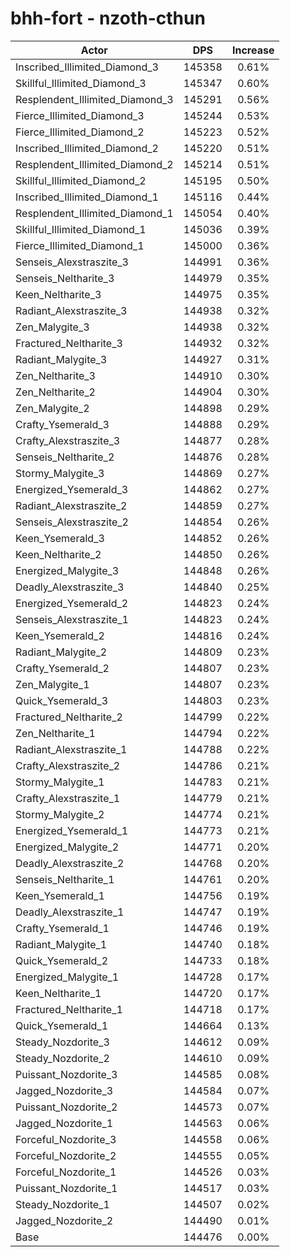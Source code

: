 # bhh-fort - nzoth-cthun
| Actor | DPS | Increase |
|---|:---:|:---:|
|Inscribed_Illimited_Diamond_3|145358|0.61%|
|Skillful_Illimited_Diamond_3|145347|0.60%|
|Resplendent_Illimited_Diamond_3|145291|0.56%|
|Fierce_Illimited_Diamond_3|145244|0.53%|
|Fierce_Illimited_Diamond_2|145223|0.52%|
|Inscribed_Illimited_Diamond_2|145220|0.51%|
|Resplendent_Illimited_Diamond_2|145214|0.51%|
|Skillful_Illimited_Diamond_2|145195|0.50%|
|Inscribed_Illimited_Diamond_1|145116|0.44%|
|Resplendent_Illimited_Diamond_1|145054|0.40%|
|Skillful_Illimited_Diamond_1|145036|0.39%|
|Fierce_Illimited_Diamond_1|145000|0.36%|
|Senseis_Alexstraszite_3|144991|0.36%|
|Senseis_Neltharite_3|144979|0.35%|
|Keen_Neltharite_3|144975|0.35%|
|Radiant_Alexstraszite_3|144938|0.32%|
|Zen_Malygite_3|144938|0.32%|
|Fractured_Neltharite_3|144932|0.32%|
|Radiant_Malygite_3|144927|0.31%|
|Zen_Neltharite_3|144910|0.30%|
|Zen_Neltharite_2|144904|0.30%|
|Zen_Malygite_2|144898|0.29%|
|Crafty_Ysemerald_3|144888|0.29%|
|Crafty_Alexstraszite_3|144877|0.28%|
|Senseis_Neltharite_2|144876|0.28%|
|Stormy_Malygite_3|144869|0.27%|
|Energized_Ysemerald_3|144862|0.27%|
|Radiant_Alexstraszite_2|144859|0.27%|
|Senseis_Alexstraszite_2|144854|0.26%|
|Keen_Ysemerald_3|144852|0.26%|
|Keen_Neltharite_2|144850|0.26%|
|Energized_Malygite_3|144848|0.26%|
|Deadly_Alexstraszite_3|144840|0.25%|
|Energized_Ysemerald_2|144823|0.24%|
|Senseis_Alexstraszite_1|144823|0.24%|
|Keen_Ysemerald_2|144816|0.24%|
|Radiant_Malygite_2|144809|0.23%|
|Crafty_Ysemerald_2|144807|0.23%|
|Zen_Malygite_1|144807|0.23%|
|Quick_Ysemerald_3|144803|0.23%|
|Fractured_Neltharite_2|144799|0.22%|
|Zen_Neltharite_1|144794|0.22%|
|Radiant_Alexstraszite_1|144788|0.22%|
|Crafty_Alexstraszite_2|144786|0.21%|
|Stormy_Malygite_1|144783|0.21%|
|Crafty_Alexstraszite_1|144779|0.21%|
|Stormy_Malygite_2|144774|0.21%|
|Energized_Ysemerald_1|144773|0.21%|
|Energized_Malygite_2|144771|0.20%|
|Deadly_Alexstraszite_2|144768|0.20%|
|Senseis_Neltharite_1|144761|0.20%|
|Keen_Ysemerald_1|144756|0.19%|
|Deadly_Alexstraszite_1|144747|0.19%|
|Crafty_Ysemerald_1|144746|0.19%|
|Radiant_Malygite_1|144740|0.18%|
|Quick_Ysemerald_2|144733|0.18%|
|Energized_Malygite_1|144728|0.17%|
|Keen_Neltharite_1|144720|0.17%|
|Fractured_Neltharite_1|144718|0.17%|
|Quick_Ysemerald_1|144664|0.13%|
|Steady_Nozdorite_3|144612|0.09%|
|Steady_Nozdorite_2|144610|0.09%|
|Puissant_Nozdorite_3|144585|0.08%|
|Jagged_Nozdorite_3|144584|0.07%|
|Puissant_Nozdorite_2|144573|0.07%|
|Jagged_Nozdorite_1|144563|0.06%|
|Forceful_Nozdorite_3|144558|0.06%|
|Forceful_Nozdorite_2|144555|0.05%|
|Forceful_Nozdorite_1|144526|0.03%|
|Puissant_Nozdorite_1|144517|0.03%|
|Steady_Nozdorite_1|144507|0.02%|
|Jagged_Nozdorite_2|144490|0.01%|
|Base|144476|0.00%|
